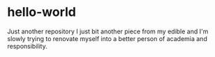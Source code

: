# hello-world
Just another repository
I just bit another piece from my edible and I'm slowly trying to renovate myself into a better person of academia and responsibility.
